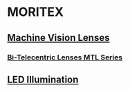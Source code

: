 # MORITEX

## [Machine Vision Lenses](http://moritex.com/products/mv/mvl/index.html)

### [Bi-Telecentric Lenses MTL Series](http://moritex.com/products/mv/mvl/bi-telecentric/1-1-6-1.html)

## [LED Illumination](http://moritex.com/products/mv/Illumination/index.html)